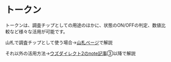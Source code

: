 # トークン

トークンは、調査チップとしての用途のほかに、状態のON/OFFの判定、数値比較など様々な活用が可能です。



山札で調査チップとして使う場合→[山札ページ](decks.md)で解説

それ以外の活用方法→[ウズダイレクト2のnote記事](https://note.com/uzuapp/n/n3b5d75ec6c24)③以降で解説

